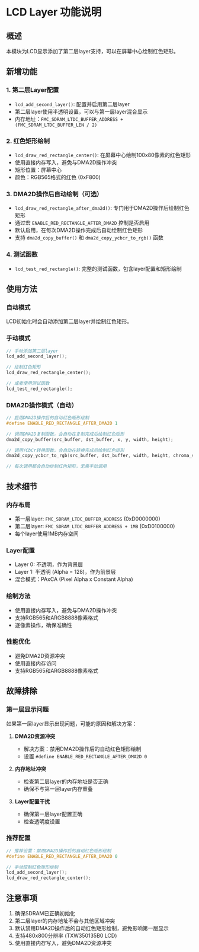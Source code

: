 # LCD Layer 功能说明

## 概述
本模块为LCD显示添加了第二层layer支持，可以在屏幕中心绘制红色矩形。

## 新增功能

### 1. 第二层Layer配置
- `lcd_add_second_layer()`: 配置并启用第二层layer
- 第二层layer使用半透明设置，可以与第一层layer混合显示
- 内存地址：`FMC_SDRAM_LTDC_BUFFER_ADDRESS + (FMC_SDRAM_LTDC_BUFFER_LEN / 2)`

### 2. 红色矩形绘制
- `lcd_draw_red_rectangle_center()`: 在屏幕中心绘制100x80像素的红色矩形
- 使用直接内存写入，避免与DMA2D操作冲突
- 矩形位置：屏幕中心
- 颜色：RGB565格式的红色 (0xF800)

### 3. DMA2D操作后自动绘制（可选）
- `lcd_draw_red_rectangle_after_dma2d()`: 专门用于DMA2D操作后绘制红色矩形
- 通过宏 `ENABLE_RED_RECTANGLE_AFTER_DMA2D` 控制是否启用
- 默认启用，在每次DMA2D操作完成后自动绘制红色矩形
- 支持 `dma2d_copy_buffer()` 和 `dma2d_copy_ycbcr_to_rgb()` 函数

### 4. 测试函数
- `lcd_test_red_rectangle()`: 完整的测试函数，包含layer配置和矩形绘制

## 使用方法

### 自动模式
LCD初始化时会自动添加第二层layer并绘制红色矩形。

### 手动模式
```c
// 手动添加第二层layer
lcd_add_second_layer();

// 绘制红色矩形
lcd_draw_red_rectangle_center();

// 或者使用测试函数
lcd_test_red_rectangle();
```

### DMA2D操作模式（自动）
```c
// 启用DMA2D操作后的自动红色矩形绘制
#define ENABLE_RED_RECTANGLE_AFTER_DMA2D 1

// 调用DMA2D复制函数，会自动在复制完成后绘制红色矩形
dma2d_copy_buffer(src_buffer, dst_buffer, x, y, width, height);

// 调用YCbCr转换函数，会自动在转换完成后绘制红色矩形
dma2d_copy_ycbcr_to_rgb(src_buffer, dst_buffer, width, height, chroma_sampling);

// 每次调用都会自动绘制红色矩形，无需手动调用
```

## 技术细节

### 内存布局
- 第一层layer: `FMC_SDRAM_LTDC_BUFFER_ADDRESS` (0xD0000000)
- 第二层layer: `FMC_SDRAM_LTDC_BUFFER_ADDRESS + 1MB` (0xD0100000)
- 每个layer使用1MB内存空间

### Layer配置
- Layer 0: 不透明，作为背景层
- Layer 1: 半透明 (Alpha = 128)，作为前景层
- 混合模式：PAxCA (Pixel Alpha x Constant Alpha)

### 绘制方法
- 使用直接内存写入，避免与DMA2D操作冲突
- 支持RGB565和ARGB8888像素格式
- 逐像素操作，确保准确性

### 性能优化
- 避免DMA2D资源冲突
- 使用直接内存访问
- 支持RGB565和ARGB8888像素格式

## 故障排除

### 第一层显示问题
如果第一层layer显示出现问题，可能的原因和解决方案：

1. **DMA2D资源冲突**
   - 解决方案：禁用DMA2D操作后的自动红色矩形绘制
   - 设置 `#define ENABLE_RED_RECTANGLE_AFTER_DMA2D 0`

2. **内存地址冲突**
   - 检查第二层layer的内存地址是否正确
   - 确保不与第一层layer内存重叠

3. **Layer配置干扰**
   - 确保第一层layer配置正确
   - 检查透明度设置

### 推荐配置
```c
// 推荐设置：禁用DMA2D操作后的自动红色矩形绘制
#define ENABLE_RED_RECTANGLE_AFTER_DMA2D 0

// 手动控制红色矩形绘制
lcd_add_second_layer();
lcd_draw_red_rectangle_center();
```

## 注意事项
1. 确保SDRAM已正确初始化
2. 第二层layer的内存地址不会与其他区域冲突
3. 默认禁用DMA2D操作后的自动红色矩形绘制，避免影响第一层显示
4. 支持480x800分辨率 (TXW350135B0 LCD)
5. 使用直接内存写入，避免DMA2D资源冲突 